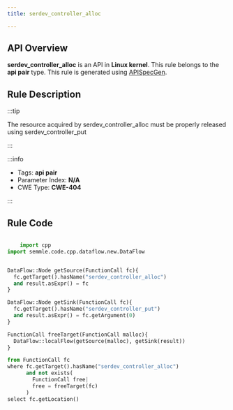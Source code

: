 ```yaml
---
title: serdev_controller_alloc

---
```



## API Overview
**serdev_controller_alloc** is an API in **Linux kernel**. This rule belongs to the **api pair** type. This rule is generated using [APISpecGen](../../tools/APISpecGen).
## Rule Description

:::tip

The resource acquired by serdev_controller_alloc must be properly released using serdev_controller_put

:::

:::info

- Tags: **api pair**
- Parameter Index: **N/A**
- CWE Type: **CWE-404**

:::

## Rule Code
```python

    import cpp
import semmle.code.cpp.dataflow.new.DataFlow


DataFlow::Node getSource(FunctionCall fc){
  fc.getTarget().hasName("serdev_controller_alloc")
  and result.asExpr() = fc
}

DataFlow::Node getSink(FunctionCall fc){
  fc.getTarget().hasName("serdev_controller_put")
  and result.asExpr() = fc.getArgument(0)
}

FunctionCall freeTarget(FunctionCall malloc){
  DataFlow::localFlow(getSource(malloc), getSink(result))
}

from FunctionCall fc
where fc.getTarget().hasName("serdev_controller_alloc")
      and not exists(
        FunctionCall free| 
        free = freeTarget(fc)
      )
select fc.getLocation()

    
```